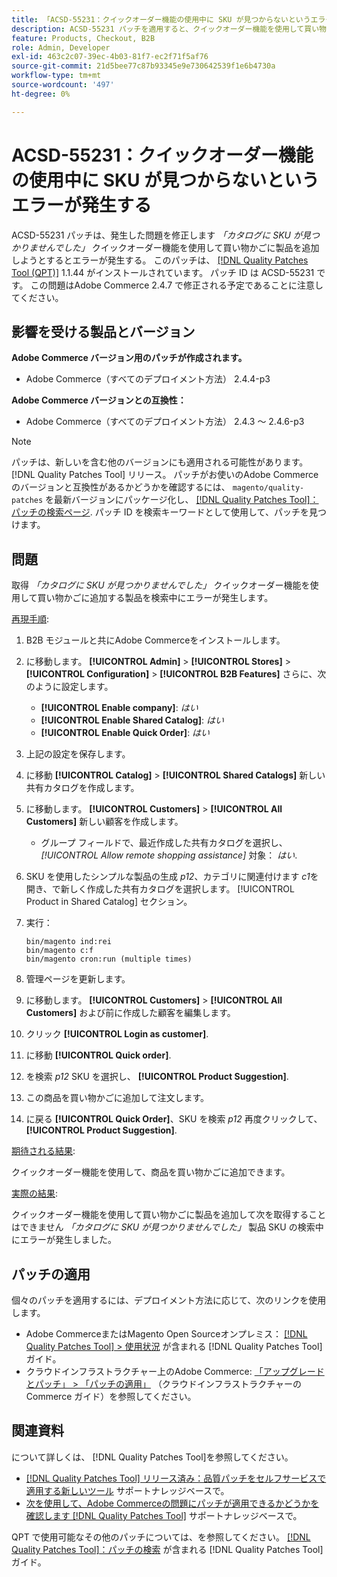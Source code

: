 ```yaml
---
title: 「ACSD-55231：クイックオーダー機能の使用中に SKU が見つからないというエラー」
description: ACSD-55231 パッチを適用すると、クイックオーダー機能を使用して買い物かごに商品を追加しようとすると、「The SKU was not found in the catalog」（SKU がカタログに見つかりませんでした）というエラーが発生するAdobe Commerceの問題を修正できます。
feature: Products, Checkout, B2B
role: Admin, Developer
exl-id: 463c2c07-39ec-4b03-81f7-ec2f71f5af76
source-git-commit: 21d5bee77c87b93345e9e730642539f1e6b4730a
workflow-type: tm+mt
source-wordcount: '497'
ht-degree: 0%

---
```


# ACSD-55231：クイックオーダー機能の使用中に SKU が見つからないというエラーが発生する

ACSD-55231 パッチは、発生した問題を修正します *「カタログに SKU が見つかりませんでした」* クイックオーダー機能を使用して買い物かごに製品を追加しようとするとエラーが発生する。 このパッチは、 [[!DNL Quality Patches Tool (QPT)]](/help/announcements/adobe-commerce-announcements/magento-quality-patches-released-new-tool-to-self-serve-quality-patches.md) 1.1.44 がインストールされています。 パッチ ID は ACSD-55231 です。 この問題はAdobe Commerce 2.4.7 で修正される予定であることに注意してください。

## 影響を受ける製品とバージョン

**Adobe Commerce バージョン用のパッチが作成されます。**

* Adobe Commerce（すべてのデプロイメント方法） 2.4.4-p3

**Adobe Commerce バージョンとの互換性：**

* Adobe Commerce（すべてのデプロイメント方法） 2.4.3 ～ 2.4.6-p3

>[!NOTE]
>
>パッチは、新しいを含む他のバージョンにも適用される可能性があります。 [!DNL Quality Patches Tool] リリース。 パッチがお使いのAdobe Commerceのバージョンと互換性があるかどうかを確認するには、 `magento/quality-patches` を最新バージョンにパッケージ化し、 [[!DNL Quality Patches Tool]：パッチの検索ページ](https://experienceleague.adobe.com/tools/commerce-quality-patches/index.html). パッチ ID を検索キーワードとして使用して、パッチを見つけます。

## 問題

取得 *「カタログに SKU が見つかりませんでした」* クイックオーダー機能を使用して買い物かごに追加する製品を検索中にエラーが発生します。

<u>再現手順</u>:

1. B2B モジュールと共にAdobe Commerceをインストールします。
1. に移動します。 **[!UICONTROL Admin]** > **[!UICONTROL Stores]** > **[!UICONTROL Configuration]** > **[!UICONTROL B2B Features]** さらに、次のように設定します。
   * **[!UICONTROL Enable company]**: *はい*
   * **[!UICONTROL Enable Shared Catalog]**: *はい*
   * **[!UICONTROL Enable Quick Order]**: *はい*
1. 上記の設定を保存します。
1. に移動 **[!UICONTROL Catalog]** > **[!UICONTROL Shared Catalogs]** 新しい共有カタログを作成します。
1. に移動します。 **[!UICONTROL Customers]** > **[!UICONTROL All Customers]** 新しい顧客を作成します。
   * グループ フィールドで、最近作成した共有カタログを選択し、 *[!UICONTROL Allow remote shopping assistance]* 対象： *はい*.
1. SKU を使用したシンプルな製品の生成 *p12*、カテゴリに関連付けます *c1*&#x200B;を開き、で新しく作成した共有カタログを選択します。 [!UICONTROL Product in Shared Catalog] セクション。
1. 実行：

   ```
   bin/magento ind:rei 
   bin/magento c:f 
   bin/magento cron:run (multiple times)
   ```

1. 管理ページを更新します。
1. に移動します。 **[!UICONTROL Customers]** > **[!UICONTROL All Customers]** および前に作成した顧客を編集します。
1. クリック **[!UICONTROL Login as customer]**.
1. に移動 **[!UICONTROL Quick order]**.
1. を検索 *p12* SKU を選択し、 **[!UICONTROL Product Suggestion]**.
1. この商品を買い物かごに追加して注文します。
1. に戻る **[!UICONTROL Quick Order]**、SKU を検索 *p12* 再度クリックして、 **[!UICONTROL Product Suggestion]**.

<u>期待される結果</u>:

クイックオーダー機能を使用して、商品を買い物かごに追加できます。

<u>実際の結果</u>:

クイックオーダー機能を使用して買い物かごに製品を追加して次を取得することはできません *「カタログに SKU が見つかりませんでした」* 製品 SKU の検索中にエラーが発生しました。

## パッチの適用

個々のパッチを適用するには、デプロイメント方法に応じて、次のリンクを使用します。

* Adobe CommerceまたはMagento Open Sourceオンプレミス： [[!DNL Quality Patches Tool] > 使用状況](https://experienceleague.adobe.com/docs/commerce-operations/tools/quality-patches-tool/usage.html) が含まれる [!DNL Quality Patches Tool] ガイド。
* クラウドインフラストラクチャー上のAdobe Commerce: [「アップグレードとパッチ」 > 「パッチの適用」](https://experienceleague.adobe.com/docs/commerce-cloud-service/user-guide/develop/upgrade/apply-patches.html) （クラウドインフラストラクチャーのCommerce ガイド）を参照してください。

## 関連資料

について詳しくは、 [!DNL Quality Patches Tool]を参照してください。

* [[!DNL Quality Patches Tool] リリース済み：品質パッチをセルフサービスで適用する新しいツール](/help/announcements/adobe-commerce-announcements/magento-quality-patches-released-new-tool-to-self-serve-quality-patches.md) サポートナレッジベースで。
* [次を使用して、Adobe Commerceの問題にパッチが適用できるかどうかを確認します [!DNL Quality Patches Tool]](/help/support-tools/patches-available-in-qpt-tool/check-patch-for-magento-issue-with-magento-quality-patches.md) サポートナレッジベースで。

QPT で使用可能なその他のパッチについては、を参照してください。 [[!DNL Quality Patches Tool]：パッチの検索](https://experienceleague.adobe.com/tools/commerce-quality-patches/index.html) が含まれる [!DNL Quality Patches Tool] ガイド。
